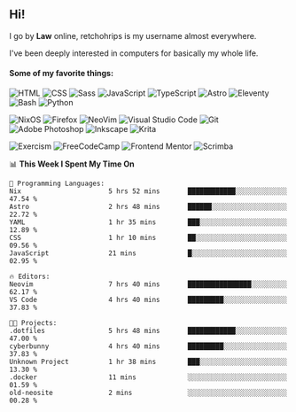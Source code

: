 ## Hi!

I go by **Law** online, retchohrips is my username almost everywhere.

I've been deeply interested in computers for basically my whole life.

#### Some of my favorite things:

![HTML](https://img.shields.io/badge/HTML-%23E34F26?style=flat&logo=html5&logoColor=white)
![CSS](https://img.shields.io/badge/CSS-%231572B6?style=flat&logo=css3&logoColor=white)
![Sass](https://img.shields.io/badge/Sass-%23CC6699?style=flat&logo=sass&logoColor=white)
![JavaScript](https://img.shields.io/badge/JavaScript-%23F7DF1E?style=flat&logo=javascript&logoColor=black)
![TypeScript](https://img.shields.io/badge/TypeScript-%233178C6?style=flat&logo=typescript&logoColor=white)
![Astro](https://img.shields.io/badge/Astro-%23BC52EE?style=flat&logo=astro&logoColor=white)
![Eleventy](https://img.shields.io/badge/Eleventy-black?style=flat&logo=eleventy&logoColor=white)
![Bash](https://img.shields.io/badge/Bash-%234EAA25?style=flat&logo=gnu-bash&logoColor=white)
![Python](https://img.shields.io/badge/Python-3670A0?style=flat&logo=python&logoColor=white)

![NixOS](https://img.shields.io/badge/NixOS-%235277C3?style=flat&logo=nixos&logoColor=white)
![Firefox](https://img.shields.io/badge/Firefox-FF7139?style=lat&logo=Firefox-Browser&logoColor=white)
![NeoVim](https://img.shields.io/badge/NeoVim-%2357A143?style=flat&logo=neovim&logoColor=white)
![Visual Studio Code](https://img.shields.io/badge/VS%20Code-0078d7.svg?style=flat&logo=visual-studio-code&logoColor=white)
![Git](https://img.shields.io/badge/Git-%23F05032?style=flat&logo=git&logoColor=white)
![Adobe Photoshop](https://img.shields.io/badge/Photoshop-%2331A8FF?style=flat&logo=adobe%20photoshop&logoColor=white)
![Inkscape](https://img.shields.io/badge/Inkscape-e0e0e0?style=flat&logo=inkscape&logoColor=080A13)
![Krita](https://img.shields.io/badge/Krita-203759?style=flat&logo=krita&logoColor=white)

![Exercism](https://img.shields.io/badge/Exercism-009CAB?style=flat&logo=exercism&logoColor=white)
![FreeCodeCamp](https://img.shields.io/badge/freeCodeCamp-%23123?style=flat&logo=freecodecamp&logoColor=white)
![Frontend Mentor](https://img.shields.io/badge/Frontend%20Mentor-%233F54A3?style=flat&logo=Frontend-Mentor&logoColor=white)
![Scrimba](https://img.shields.io/badge/Scrimba-2B283A?style=flat&logo=scrimba&logoColor=white)

<!--START_SECTION:waka-->
📊 **This Week I Spent My Time On** 

```text
💬 Programming Languages: 
Nix                      5 hrs 52 mins       ████████████░░░░░░░░░░░░░   47.54 % 
Astro                    2 hrs 48 mins       ██████░░░░░░░░░░░░░░░░░░░   22.72 % 
YAML                     1 hr 35 mins        ███░░░░░░░░░░░░░░░░░░░░░░   12.89 % 
CSS                      1 hr 10 mins        ██░░░░░░░░░░░░░░░░░░░░░░░   09.56 % 
JavaScript               21 mins             █░░░░░░░░░░░░░░░░░░░░░░░░   02.95 % 

🔥 Editors: 
Neovim                   7 hrs 40 mins       ████████████████░░░░░░░░░   62.17 % 
VS Code                  4 hrs 40 mins       █████████░░░░░░░░░░░░░░░░   37.83 % 

🐱‍💻 Projects: 
.dotfiles                5 hrs 48 mins       ████████████░░░░░░░░░░░░░   47.00 % 
cyberbunny               4 hrs 40 mins       █████████░░░░░░░░░░░░░░░░   37.83 % 
Unknown Project          1 hr 38 mins        ███░░░░░░░░░░░░░░░░░░░░░░   13.30 % 
.docker                  11 mins             ░░░░░░░░░░░░░░░░░░░░░░░░░   01.59 % 
old-neosite              2 mins              ░░░░░░░░░░░░░░░░░░░░░░░░░   00.28 % 
```


<!--END_SECTION:waka-->
